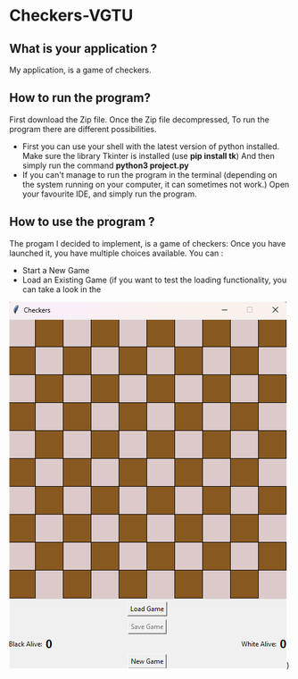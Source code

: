 # Checkers-VGTU
## What is your application ?
My application, is a game of checkers.

## How to run the program?
First download the Zip file.
Once the Zip file decompressed,
To run the program there are different possibilities.
+ First you can use your shell with the latest version of python installed.
  Make sure the library Tkinter is installed (use **pip install tk**)
  And then simply run the command **python3 project.py**
+ If you can't manage to run the program in the terminal (depending on the system running on your computer, it can sometimes not work.) Open your favourite IDE, and simply run the program.

## How to use the program ?
The progam I decided to implement, is a game of checkers:
Once you have launched it, you have multiple choices available.
You can :
+ Start a New Game
+ Load an Existing Game (if you want to test the loading functionality, you can take a look in the 

![Image Alt text](/images/begining.png "Optional title"))    
